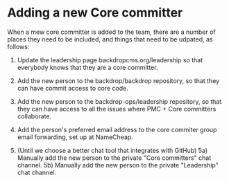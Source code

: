 
Adding a new Core committer
===========================

When a mew core committer is added to the team, there are a number of places
they need to be included, and things that need to be udpated, as follows:

1) Update the leadership page backdropcms.org/leadership so that everybody knows
   that they are a core committer.

2) Add the new person to the backdrop/backdrop repository, so that they can have
   commit access to core code.

3) Add the new person to the backdrop-ops/leadership repository, so that they
   can have access to all the issues where PMC + Core committers collaborate.

4) Add the person's preferred email address to the core commiter group email
   forwarding, set up at NameCheap.

5) (Until we choose a better chat tool that integrates with GitHub)
   5a) Manually add the new person to the private "Core committers" chat channel.
   5b) Manually add the new person to the private "Leadership" chat channel.
